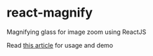 # react-magnify
Magnifying glass for image zoom using ReactJS

Read [this article](http://blog.sodhanalibrary.com) for usage and demo
